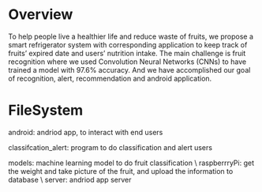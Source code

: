 # Overview
To help people live a healthier life and reduce waste of fruits, we propose a smart refrigerator system with corresponding application to keep track of fruits’ expired date and users’ nutrition intake. The main challenge is fruit recognition where we used Convolution Neural Networks (CNNs) to have trained a model with 97.6% accuracy. And we have accomplished our goal of recognition, alert, recommendation and android application. 

# FileSystem
android: andriod app, to interact with end users 

classifcation_alert: program to do classification and alert users 

models: machine learning model to do fruit classification \\
raspberrryPi: get the weight and take picture of the fruit, and upload the information to database \\
server: andriod app server
